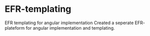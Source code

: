 # EFR-templating
EFR templating for angular implementation
Created a seperate EFR- plateform for angular implementation and templating.
